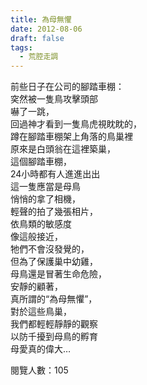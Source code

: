 ```yaml
---
title: 為母無懼
date: 2012-08-06
draft: false
tags:
  - 荒腔走調
---
```

前些日子在公司的腳踏車棚：  
穾然被一隻鳥攻擊頭部  
嚇了一跳，  
回過神才看到一隻鳥虎視眈眈的，  
蹲在腳踏車棚架上角落的鳥巢裡  
原來是白頭翁在這裡築巢，  
這個腳踏車棚，  
24小時都有人進進出出  
這一隻應當是母鳥  
悄悄的拿了相機，  
輕聲的拍了幾張相片，  
依鳥類的敏感度  
像這般接近，  
牠們不會沒發覺的，  
但為了保護巢中幼雞，  
母鳥還是冒著生命危險，  
安靜的顧著，  
真所謂的“為母無懼”，  
對於這些鳥巢，  
我們都輕輕靜靜的觀察  
以防千擾到母鳥的孵育  
母愛真的偉大…  

閱覽人數：105